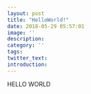 ```yaml
---
layout: post
title: "HelloWorld!"
date: 2018-05-29 05:57:01
image: ''
description:
category: ''
tags:
twitter_text:
introduction:
---
```


HELLO WORLD

